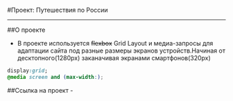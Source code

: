 #Проект: Путешествия по России
___
##О проекте
- В проекте используется  ~~flexbox~~ Grid Layout и медиа-запросы для адаптации сайта под разные размеры экранов устройств.Начиная от десктопного(1280px) заканачивая экранами смартфонов(320px)
```css
display:grid;
@media screen and (max-width:);
```
##Ссылка на проект - 